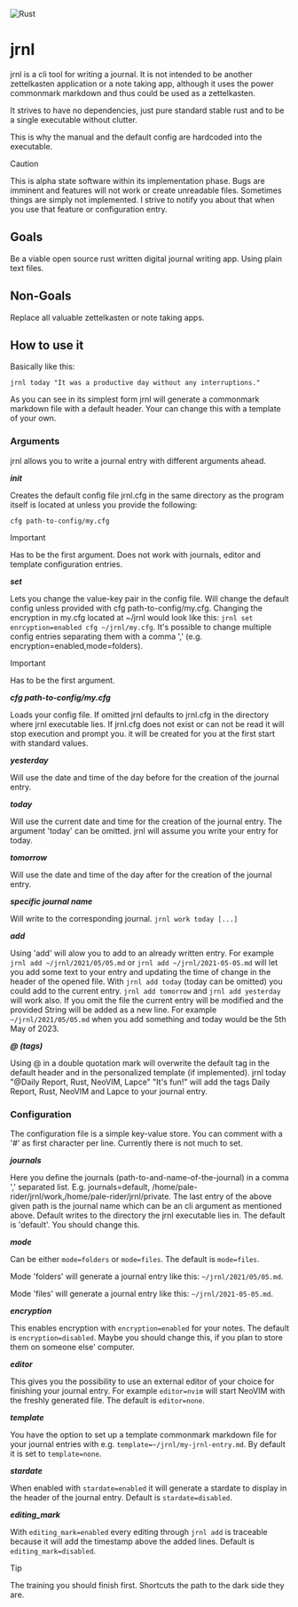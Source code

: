 ![Rust](https://github.com/M4SSD35TRUCT10N/cerebro/workflows/Rust/badge.svg)

#  jrnl
jrnl is a cli tool for writing a journal.
It is not intended to be another zettelkasten application or a note taking app,
although it uses the power commonmark markdown and thus could be used as a
zettelkasten.

It strives to have no dependencies, just pure standard stable rust and to be a
single executable without clutter.

This is why the manual and the default config are hardcoded into the executable.

> [!CAUTION]
> This is alpha state software within its implementation phase.
> Bugs are imminent and features will not work or create unreadable files.
> Sometimes things are simply not implemented. I strive to notify you about that
> when you use that feature or configuration entry.

## Goals
Be a viable open source rust written digital journal writing app. Using plain
text files.

## Non-Goals
Replace all valuable zettelkasten or note taking apps.

## How to use it
Basically like this:
```
jrnl today "It was a productive day without any interruptions."
```

As you can see in its simplest form jrnl will generate a commonmark markdown
file with a default header. Your can change this with a template of your own.

### Arguments
jrnl allows you to write a journal entry with different arguments ahead.

***init***

Creates the default config file jrnl.cfg in the same directory as the
program itself is located at unless you provide the following:

```    
cfg path-to-config/my.cfg
```

> [!IMPORTANT]
> Has to be the first argument.
> Does not work with journals, editor and template configuration entries.

***set***

Lets you change the value-key pair in the config file. Will change the
default config unless provided with cfg path-to-config/my.cfg.
Changing the encryption in my.cfg located at ~/jrnl would look like
this: ```jrnl set enrcyption=enabled cfg ~/jrnl/my.cfg```.
It's possible to change multiple config entries separating them with a
comma ',' (e.g. encryption=enabled,mode=folders).

> [!IMPORTANT]
> Has to be the first argument.

***cfg path-to-config/my.cfg***

Loads your config file. If omitted jrnl defaults to jrnl.cfg in the
directory where jrnl executable lies. If jrnl.cfg does not exist or can
not be read it will stop execution and prompt you.
it will be created for you at the first start with standard values.

***yesterday***

Will use the date and time of the day before for the creation of the
journal entry.

***today***

Will use the current date and time for the creation of the journal
entry. The argument 'today' can be omitted. jrnl will assume you write
your entry for today.

***tomorrow***

Will use the date and time of the day after for the creation of the
journal entry.

***specific journal name***

Will write to the corresponding journal. ```jrnl work today [...]```

***add***

Using 'add' will alow you to add to an already written entry.
For example ```jrnl add ~/jrnl/2021/05/05.md``` or
```jrnl add ~/jrnl/2021-05-05.md``` will let you add some text to
your entry and updating the time of change in the header of the opened
file. With ```jrnl add today``` (today can be omitted) you could add to the
current entry. ```jrnl add tomorrow``` and ```jrnl add yesterday``` will work also.
If you omit the file the current entry will be modified and the
provided String will be added as a new line.
For example ```~/jrnl/2021/05/05.md``` when you add something and today would
be the 5th May of 2023.

***@ (tags)***

Using @ in a double quotation mark will overwrite the default tag in
the default header and in the personalized template (if implemented).
jrnl today "@Daily Report, Rust, NeoVIM, Lapce" "It's fun!" will
add the tags Daily Report, Rust, NeoVIM and Lapce to your journal entry.

### Configuration
The configuration file is a simple key-value store. You can comment with a
'#' as first character per line. Currently there is not much to set.

***journals***

Here you define the journals (path-to-and-name-of-the-journal) in a
comma ',' separated list. E.g. journals=default,
/home/pale-rider/jrnl/work,/home/pale-rider/jrnl/private.
The last entry of the above given path is the journal name which can be
an cli argument as mentioned above. Default writes to the directory the
jrnl executable lies in. The default is 'default'.
You should change this.

***mode***

Can be either ```mode=folders``` or ```mode=files```.
The default is ```mode=files```.

Mode 'folders' will generate a journal entry like this:
```~/jrnl/2021/05/05.md```.

Mode 'files' will generate a journal entry like this:
```~/jrnl/2021-05-05.md```.

***encryption***

This enables encryption with ```encryption=enabled``` for your notes.
The default is ```encryption=disabled```.
Maybe you should change this, if you plan to store them on someone
else' computer.

***editor***

This gives you the possibility to use an external editor of your choice
for finishing your journal entry. For example ```editor=nvim``` will start
NeoVIM with the freshly generated file. The default is ```editor=none```.

***template***

You have the option to set up a template commonmark markdown file for
your journal entries with e.g. ```template=~/jrnl/my-jrnl-entry.md```.
By default it is set to ```template=none```.

***stardate***

When enabled with ```stardate=enabled``` it will generate a stardate to
display in the header of the journal entry.
Default is ```stardate=disabled```.

***editing_mark***

With ```editing_mark=enabled``` every editing through ```jrnl add``` is traceable
because it will add the timestamp above the added lines.
Default is ```editing_mark=disabled```.

> [!TIP]
> The training you should finish first. Shortcuts the path to the dark side they are.

